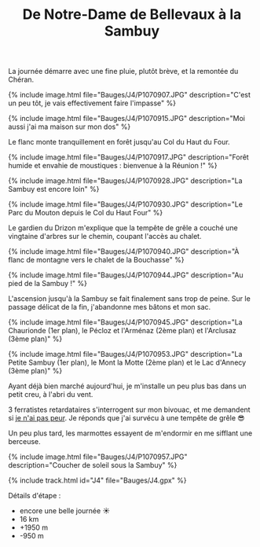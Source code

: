 ﻿---
title: "De Notre-Dame de Bellevaux à la Sambuy"
permalink: /Bauges/J4/
sidebar:
  nav: "bauges"
enable_tracks: true
---

La journée démarre avec une fine pluie, plutôt brève, et la remontée du Chéran.

{% include image.html file="Bauges/J4/P1070907.JPG" description="C'est un peu tôt, je vais effectivement faire l'impasse" %}

{% include image.html file="Bauges/J4/P1070915.JPG" description="Moi aussi j'ai ma maison sur mon dos" %}

Le flanc monte tranquillement en forêt jusqu'au Col du Haut du Four.

{% include image.html file="Bauges/J4/P1070917.JPG" description="Forêt humide et envahie de moustiques : bienvenue à la Réunion !" %}

{% include image.html file="Bauges/J4/P1070928.JPG" description="La Sambuy est encore loin" %}

{% include image.html file="Bauges/J4/P1070930.JPG" description="Le Parc du Mouton depuis le Col du Haut Four" %}

Le gardien du Drizon m'explique que la tempête de grêle a couché une vingtaine d'arbres sur le chemin, coupant l'accès au chalet.

{% include image.html file="Bauges/J4/P1070940.JPG" description="À flanc de montagne vers le chalet de la Bouchasse" %}

{% include image.html file="Bauges/J4/P1070944.JPG" description="Au pied de la Sambuy !" %}

L'ascension jusqu'à la Sambuy se fait finalement sans trop de peine. Sur le passage délicat de la fin, j'abandonne mes bâtons et mon sac.

{% include image.html file="Bauges/J4/P1070945.JPG" description="La Chaurionde (1er plan), le Pécloz et l'Arménaz (2ème plan) et l'Arclusaz (3ème plan)" %}

{% include image.html file="Bauges/J4/P1070953.JPG" description="La Petite Sambuy (1er plan), le Mont la Motte (2ème plan) et le Lac d'Annecy (3ème plan)" %}

Ayant déjà bien marché aujourd'hui, je m'installe un peu plus bas dans un petit creu, à l'abri du vent.

3 ferratistes retardataires s'interrogent sur mon bivouac, et me demandent si [je n'ai pas peur](https://youtu.be/xKSSEHbRXcM). Je réponds que j'ai survécu à une tempête de grêle :sunglasses:

Un peu plus tard, les marmottes essayent de m'endormir en me sifflant une berceuse.

{% include image.html file="Bauges/J4/P1070957.JPG" description="Coucher de soleil sous la Sambuy" %}

{% include track.html id="J4" file="Bauges/J4.gpx" %}

Détails d'étape :
* encore une belle journée :sunny:
* 16 km
* +1950 m
* -950 m
